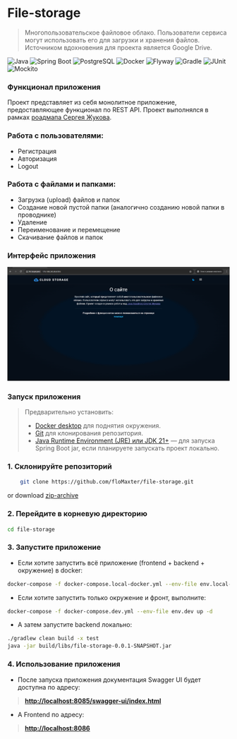# File-storage
> Многопользовательское файловое облако. Пользователи сервиса могут использовать его для загрузки и хранения файлов. Источником вдохновения для проекта является Google Drive.

![Java](https://img.shields.io/badge/Java-21-orange?style=flat-square&logo=openjdk)
![Spring Boot](https://img.shields.io/badge/Spring%20Boot-green?style=flat-square&logo=spring)
![PostgreSQL](https://img.shields.io/badge/PostgreSQL-blue?style=flat-square&logo=postgresql)
![Docker](https://img.shields.io/badge/Docker-blue?style=flat-square&logo=docker)
![Flyway](https://img.shields.io/badge/Flyway-red?style=flat-square&logo=flyway)
![Gradle](https://img.shields.io/badge/Gradle-02303A?style=flat-square&logo=gradle&logoColor=white)
![JUnit](https://img.shields.io/badge/JUnit-25A162?style=flat-square&logo=junit5&logoColor=white)
![Mockito](https://img.shields.io/badge/Mockito-DB7093?style=flat-square&logo=java&logoColor=white)

### Функционал приложения
Проект представляет из себя монолитное приложение, предоставляющее функционал по REST API. 
Проект выполнялся в рамках [роадмапа Сергея Жукова](https://zhukovsd.github.io/java-backend-learning-course/projects/cloud-file-storage/).

### Работа с пользователями:
* Регистрация
* Авторизация
* Logout

### Работа с файлами и папками:
* Загрузка (upload) файлов и папок
* Создание новой пустой папки (аналогично созданию новой папки в проводнике)
* Удаление
* Переименование и перемещение
* Скачивание файлов и папок

### Интерфейс приложения
![Demo](./assets/demo.gif)

### Запуск приложения
> Предварительно установить:
> * [Docker desktop](https://www.docker.com/products/docker-desktop/) для поднятия окружения. 
> * [Git](https://git-scm.com/) для клонирования репозитория.
> * [Java Runtime Environment (JRE) или JDK 21+](https://adoptium.net/temurin/releases/) — для запуска Spring Boot jar, если планируете запускать проект локально.

### 1. Склонируйте репозиторий
```bash
    git clone https://github.com/floMaxter/file-storage.git
```
or download [zip-archive](https://github.com/floMaxter/file-storage/archive/refs/heads/main.zip)

### 2. Перейдите в корневую директорию
```bash
cd file-storage
```

### 3. Запустите приложение
* Если хотите запустить всё приложение (frontend + backend + окружение) в docker:
```bash
docker-compose -f docker-compose.local-docker.yml --env-file env.local-docker up -d
```
* Если хотите запустить только окружение и фронт, выполните:
```bash
docker-compose -f docker-compose.dev.yml --env-file env.dev up -d
```
* А затем запустите backend локально:
```bash
./gradlew clean build -x test
java -jar build/libs/file-storage-0.0.1-SNAPSHOT.jar
```

### 4. Использование приложения
* После запуска приложения документация Swagger UI будет доступна по адресу:

> **[http://localhost:8085/swagger-ui/index.html](http://localhost:8080/swagger-ui/index.html)**

* А Frontend по адресу:

> **[http://localhost:8086](http://localhost:8086)**